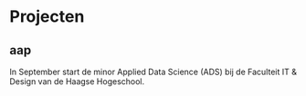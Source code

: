 
# Projecten
## aap

In September start de minor Applied Data Science (ADS) bij de Faculteit IT & Design van de Haagse Hogeschool. 
